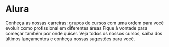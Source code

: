 # Alura

Conheça as nossas carreiras: grupos de cursos com uma ordem para você evoluir como profissional em diferentes áreas
Fique à vontade para começar também por onde quiser. Veja todos os nossos cursos, saiba dos últimos lançamentos e conheça nossas sugestões para você.
